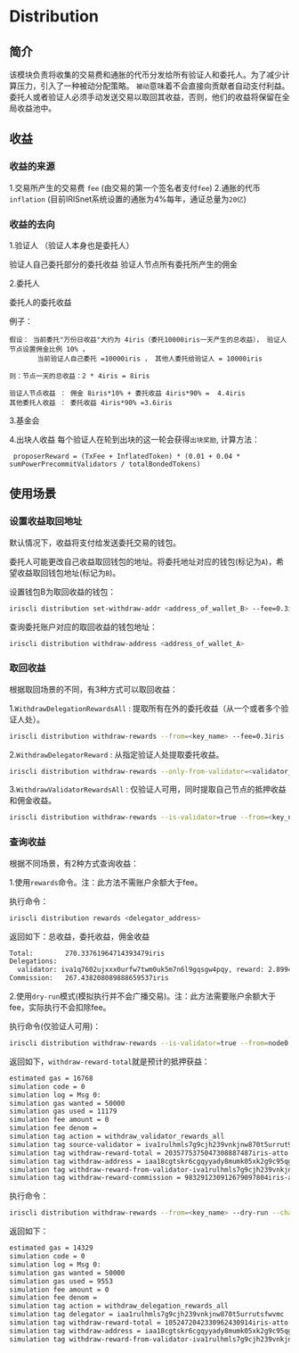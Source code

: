 # Distribution

## 简介

该模块负责将收集的交易费和通胀的代币分发给所有验证人和委托人。为了减少计算压力，引入了一种被动分配策略。
`被动`意味着不会直接向贡献者自动支付利益。委托人或者验证人必须手动发送交易以取回其收益，否则，他们的收益将保留在全局收益池中。

## 收益

### 收益的来源

1.交易所产生的交易费 `fee` (由交易的第一个签名者支付`fee`)
2.通胀的代币 `inflation`   (目前IRISnet系统设置的通胀为4%每年，通证总量为`20亿`)

### 收益的去向

1.验证人 （验证人本身也是委托人）

验证人自己委托部分的委托收益
验证人节点所有委托所产生的佣金

2.委托人

委托人的委托收益

例子：
```
假设： 当前委托"万份日收益"大约为 4iris（委托10000iris一天产生的总收益）， 验证人节点设置佣金比例 10% ，
       当前验证人自己委托 =10000iris ， 其他人委托给验证人 = 10000iris

则：节点一天的总收益：2 * 4iris = 8iris

验证人节点收益 ： 佣金 8iris*10% + 委托收益 4iris*90% =  4.4iris
其他委托人收益 ： 委托收益 4iris*90% =3.6iris
```

3.基金会

4.出块人收益
每个验证人在轮到出块的这一轮会获得`出块奖励`, 计算方法：
```
 proposerReward = (TxFee + InflatedToken) * (0.01 + 0.04 * sumPowerPrecommitValidators / totalBondedTokens)
```

## 使用场景

### 设置收益取回地址

默认情况下，收益将支付给发送委托交易的钱包。

委托人可能更改自己收益取回钱包的地址。将委托地址对应的钱包(标记为`A`)，希望收益取回钱包地址(标记为`B`)。

设置钱包B为取回收益的钱包：

```bash
iriscli distribution set-withdraw-addr <address_of_wallet_B> --fee=0.3iris --from=<key_name_of_ wallet_A> --chain-id=<chain-id>
```  

查询委托账户对应的取回收益的钱包地址：

```bash
iriscli distribution withdraw-address <address_of_wallet_A> 
```

### 取回收益

根据取回场景的不同，有3种方式可以取回收益：

1.`WithdrawDelegationRewardsAll` : 提取所有在外的委托收益（从一个或者多个验证人处）。

```bash
iriscli distribution withdraw-rewards --from=<key_name> --fee=0.3iris --chain-id=<chain-id>
```

2.`WithdrawDelegatorReward` : 从指定验证人处提取委托收益。

```bash
iriscli distribution withdraw-rewards --only-from-validator=<validator_address>  --from=<key_name> --fee=0.3iris --chain-id=<chain-id>
```

3.`WithdrawValidatorRewardsAll` : 仅验证人可用，同时提取自己节点的抵押收益和佣金收益。

```bash
iriscli distribution withdraw-rewards --is-validator=true --from=<key_name> --fee=0.3iris --chain-id=<chain-id>
```

### 查询收益

根据不同场景，有2种方式查询收益：

1.使用`rewards`命令。注：此方法不需账户余额大于fee。 

执行命令：
```bash
iriscli distribution rewards <delegator_address>
```

返回如下：总收益，委托收益，佣金收益
```bash
Total:        270.33761964714393479iris
Delegations:  
  validator: iva1q7602ujxxx0urfw7twm0uk5m7n6l9gqsgw4pqy, reward: 2.899411557255275253iris
Commission:   267.438208089888659537iris
```

2.使用`dry-run`模式(模拟执行并不会广播交易)。注：此方法需要账户余额大于fee，实际执行不会扣除fee。 

执行命令(仅验证人可用)：
```bash
iriscli distribution withdraw-rewards --is-validator=true --from=node0 --dry-run --chain-id=irishub-stage --fee=0.3iris --commit
```

返回如下，`withdraw-reward-total`就是预计的抵押获益：
```bash
estimated gas = 16768
simulation code = 0
simulation log = Msg 0: 
simulation gas wanted = 50000
simulation gas used = 11179
simulation fee amount = 0
simulation fee denom = 
simulation tag action = withdraw_validator_rewards_all
simulation tag source-validator = iva1rulhmls7g9cjh239vnkjnw870t5urrut9cyrxl
simulation tag withdraw-reward-total = 2035775375047308887487iris-atto
simulation tag withdraw-address = iaa18cgtskr6cgqyyady8mumk05xk2g9c95qgw5556
simulation tag withdraw-reward-from-validator-iva1rulhmls7g9cjh239vnkjnw870t5urrut9cyrxl = 1052484144134629789682iris-atto
simulation tag withdraw-reward-commission = 983291230912679097804iris-atto
```

执行命令：
```bash
iriscli distribution withdraw-rewards --from=<key_name> --dry-run --chain-id=<chain-id> --fee=0.3iris --commit
```

返回如下：
```bash
estimated gas = 14329
simulation code = 0
simulation log = Msg 0: 
simulation gas wanted = 50000
simulation gas used = 9553
simulation fee amount = 0
simulation fee denom = 
simulation tag action = withdraw_delegation_rewards_all
simulation tag delegator = iaa1rulhmls7g9cjh239vnkjnw870t5urrutsfwvmc
simulation tag withdraw-reward-total = 1052472042330962430914iris-atto
simulation tag withdraw-address = iaa18cgtskr6cgqyyady8mumk05xk2g9c95qgw5556
simulation tag withdraw-reward-from-validator-iva1rulhmls7g9cjh239vnkjnw870t5urrut9cyrxl = 1052472042330962430914iris-atto
```

